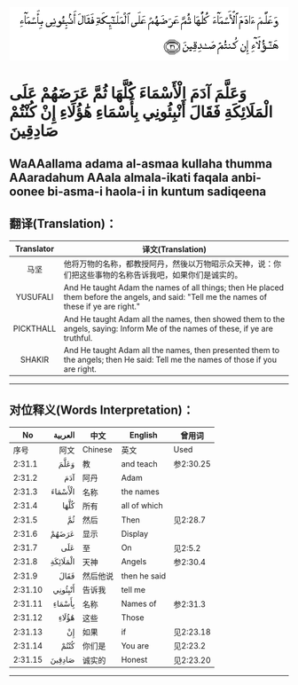 ![002:031](images/002_031.gif)

#  وَعَلَّمَ آدَمَ الْأَسْمَاءَ كُلَّهَا ثُمَّ عَرَضَهُمْ عَلَى الْمَلَائِكَةِ فَقَالَ أَنْبِئُونِي بِأَسْمَاءِ هَٰؤُلَاءِ إِنْ كُنْتُمْ صَادِقِينَ 

## WaAAallama adama al-asmaa kullaha thumma AAaradahum AAala almala-ikati faqala anbi-oonee bi-asma-i haola-i in kuntum sadiqeena

## 翻译(Translation)：

| Translator | 译文(Translation)                                            |
| :--------: | ------------------------------------------------------------ |
|    马坚    | 他将万物的名称，都教授阿丹，然後以万物昭示众天神，说：你们把这些事物的名称告诉我吧，如果你们是诚实的。 |
|  YUSUFALI  | And He taught Adam the names of all things; then He placed them before the angels, and said: "Tell me the names of these if ye are right." |
| PICKTHALL  | And He taught Adam all the names, then showed them to the angels, saying: Inform Me of the names of these, if ye are truthful. |
|   SHAKIR   | And He taught Adam all the names, then presented them to the angels; then He said: Tell me the names of those if you are right. |

---

## 对位释义(Words Interpretation)：

| No      |  العربية | 中文     | English      | 曾用词    |
| ------- | -------: | -------- | ------------ | --------- |
| 序号    |     阿文 | Chinese  | 英文         | Used      |
| 2:31.1  |     وَعَلَّمَ | 教       | and teach    | 参2:30.25 |
| 2:31.2  |      آدَمَ | 阿丹     | Adam         |           |
| 2:31.3  |  الْأَسْمَاءَ | 名称     | the names    |           |
| 2:31.4  |     كُلَّهَا | 所有     | all of which |           |
| 2:31.5  |       ثُمَّ | 然后     | Then         | 见2:28.7  |
| 2:31.6  |    عَرَضَهُمْ | 显示     | Display      |           |
| 2:31.7  |      عَلَى | 至       | On           | 见2:5.2   |
| 2:31.8  | الْمَلَائِكَةِ | 天神     | Angels       | 参2:30.4  |
| 2:31.9  |     فَقَالَ | 然后他说 | then he said |           |
| 2:31.10 |  أَنْبِئُونِي | 告诉我   | tell me      |           |
| 2:31.11 |   بِأَسْمَاءِ | 名称     | Names of     | 参2:31.3  |
| 2:31.12 |    هَٰؤُلَاءِ | 这些     | Those        |           |
| 2:31.13 |       إِنْ | 如果     | if           | 见2:23.18 |
| 2:31.14 |     كُنْتُمْ | 你们是   | You are      | 见2:23.2  |
| 2:31.15 |   صَادِقِينَ | 诚实的   | Honest       | 见2:23.20 |

---
